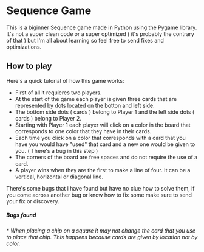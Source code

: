# Sequence Game

This is a biginner Sequence game made in Python using the Pygame library. It's not a super clean code or a super optimized ( it's probably the contrary of that ) but
I'm all about learning so feel free to send fixes and optimizations.

##  How to play
Here's a quick tutorial of how this game works:

* First of all it requieres two players.
* At the start of the game each player is given three cards that are represented by dots located on the botton and left side. 
* The bottom side dots ( cards ) belong to Player 1 and the left side dots ( cards ) belong to Player 2.
* Starting with Player 1 each player will click on a color in the board that corresponds to one color that they have in their cards.
* Each time you click on a color that corresponds with a card that you have you would have "used" that card and a new one would be given to you. ( There's a bug in this step )
* The corners of the board are free spaces and do not require the use of a card.
* A player wins when they are the first to make a line of four. It can be a vertical, horizontal or diagonal line.

There's some bugs that i have found but have no clue how to solve them, if you come across another bug or know how to fix some make sure to send your fix or discovery.

##### Bugs found
###### * When placing a chip on a square it may not change the card that you use to place that chip. This happens because cards are given by location not by color. 
